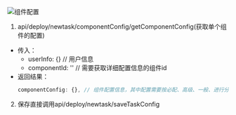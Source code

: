 ![组件配置](http://otdc3q7z7.bkt.clouddn.com/componentConfig.png)
1. api/deploy/newtask/componentConfig/getComponentConfig(获取单个组件的配置)
- 传入：
   * userInfo: {} // 用户信息
   * componentId: '' // 需要获取详细配置信息的组件id
- 返回结果：
   ```javascript
   componentConfig: {}, // 组件配置信息，其中配置需要按必配、高级、一般、进行分类
   ```
2. 保存直接调用api/deploy/newtask/saveTaskConfig
